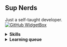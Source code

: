## Sup Nerds 

Just a self-taught developer.   
[![GitHub WidgetBox](https://github-widgetbox.vercel.app/api/profile?username=opZywl&data=followers,repositories,stars&theme=darkmode)](https://github.com/Jurredr/github-widgetbox)

<details>
<summary><b>Skills</b></summary>
<ul>
 <li>Java</li>
 <li>Kotlin</li>
 <li>Python3</li>
 <li>C</li>
 <li>JVM Bytecode</li>
</ul>
</details>

<details>
<summary><b>Learning queue</b></summary>
<ul>
 <li>Rust</li>
 <li>Flutter/Dart</li>
 <li>UI Design</li>
</ul>
</details>
